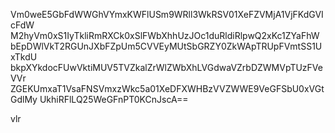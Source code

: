 Vm0weE5GbFdWWGhVYmxKWFlUSm9WRll3WkRSV01XeFZVMjA1VjFKdGVIcFdW
M2hyVm0xS1IyTkliRmRXCk0xSlFWbXhhUzJOc1duRldiRlpwQ2xKc1ZYaFhW
bEpDWlVkT2RGUnJXbFZpUm5CVVEyMUtSbGRZY0ZkWApTRUpFVmtSS1UxTkdU
bkpXYkdocFUwVktiMUV5TVZkalZrWlZWbXhLVGdwaVZrbDZWMVpTUzFVeVVr
ZGEKUmxaT1VsaFNSVmxzWkc5a01XeDFXWHBzVVZWWE9VeGFSbU0xVGtGdlMy
UkhiRFlLQ25WeGFnPT0KCnJscA==

vlr